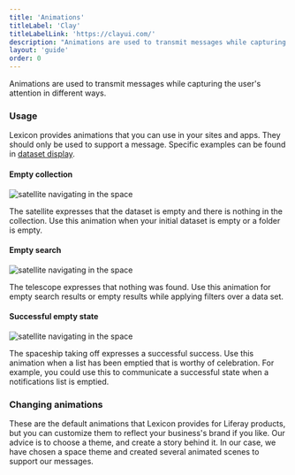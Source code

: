 ```yaml
---
title: 'Animations'
titleLabel: 'Clay'
titleLabelLink: 'https://clayui.com/'
description: "Animations are used to transmit messages while capturing the user's attention in different ways."
layout: 'guide'
order: 0
---
```


<div class="page-description">Animations are used to transmit messages while capturing the user's attention in different ways.</div>

### Usage

Lexicon provides animations that you can use in your sites and apps. They should only be used to support a message. Specific examples can be found in [dataset display](lexicon/patterns/datasetdisplay).

#### Empty collection

![satellite navigating in the space](/images/lexicon/empty_state.gif)

The satellite expresses that the dataset is empty and there is nothing in the collection.
Use this animation when your initial dataset is empty or a folder is empty.

#### Empty search

![satellite navigating in the space](/images/lexicon/search_state.gif)

The telescope expresses that nothing was found.
Use this animation for empty search results or empty results while applying filters over a data set.

#### Successful empty state

![satellite navigating in the space](/images/lexicon/success_state.gif)

The spaceship taking off expresses a successful success.
Use this animation when a list has been emptied that is worthy of celebration. For example, you could use this to communicate a successful state when a notifications list is emptied.

### Changing animations

These are the default animations that Lexicon provides for Liferay products, but you can customize them to reflect your business's brand if you like. Our advice is to choose a theme, and create a story behind it. In our case, we have chosen a space theme and created several animated scenes to support our messages.
